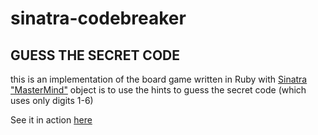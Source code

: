 # sinatra-codebreaker
## GUESS THE SECRET CODE

this is an implementation of the board game written in Ruby with [Sinatra](http://www.sinatrarb.com/) ["MasterMind"](https://en.wikipedia.org/wiki/Mastermind_(board_game))
object is to use the hints to guess the secret code (which uses only digits 1-6)

See it in action [here](https://crafty-breaker-4567.herokuapp.com/)
